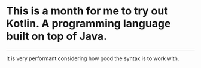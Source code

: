 <h1>This is a month for me to try out Kotlin. A programming language built on top of Java.</h1>
<hr/>
<p>It is very performant considering how good the syntax is to work with.</p>
